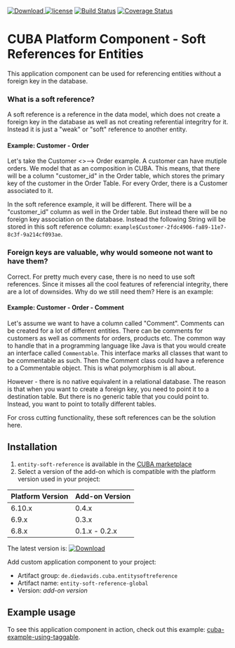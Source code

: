 [ ![Download](https://api.bintray.com/packages/mariodavid/cuba-components/cuba-component-entity-soft-reference/images/download.svg) ](https://bintray.com/mariodavid/cuba-components/cuba-component-entity-soft-reference/_latestVersion)
[![license](https://img.shields.io/badge/license-Apache%20License%202.0-blue.svg?style=flat)](http://www.apache.org/licenses/LICENSE-2.0)
[![Build Status](https://travis-ci.org/mariodavid/cuba-component-entity-soft-reference.svg?branch=master)](https://travis-ci.org/mariodavid/cuba-component-entity-soft-reference)
[![Coverage Status](https://coveralls.io/repos/github/mariodavid/cuba-component-entity-soft-reference/badge.svg)](https://coveralls.io/github/mariodavid/cuba-component-entity-soft-reference)

# CUBA Platform Component - Soft References for Entities

This application component can be used for referencing entities without a foreign key in the database.




### What is a soft reference?

A soft reference is a reference in the data model, which does not create a foreign key in the database as well as not creating referential integritry for it.
Instead it is just a "weak" or "soft" reference to another entity.

#### Example: Customer - Order

Let's take the Customer <>--> Order example. A customer can have mutiple orders. We model that as an composition in CUBA.
This means, that there will be a column "customer_id" in the Order table, which stores the primary key of the customer in
the Order Table. For every Order, there is a Customer associated to it.

In the soft reference example, it will be different. There will be a "customer_id" column as well in the Order table. But instead
there will be no foreign key association on the database. Instead the following String will be stored in this soft reference column:
`example$Customer-2fdc4906-fa89-11e7-8c3f-9a214cf093ae`.


### Foreign keys are valuable, why would someone not want to have them?

Correct. For pretty much every case, there is no need to use soft references. Since it misses all the cool features of
referencial integrity, there are a lot of downsides. Why do we still need them? Here is an example:

#### Example: Customer - Order - Comment

Let's assume we want to have a column called "Comment". Comments can be created for a lot of different entities. There can be comments
for customers as well as comments for orders, products etc. The common way to handle that in a programming language like Java is
that you would create an interface called `Commentable`. This interface marks all classes that want to be commentable as such.
Then the Comment class could have a reference to a Commentable object. This is what polymorphism is all about.

However - there is no native equivalent in a relational database. The reason is that when you want to create a foreign key,
you need to point it to a destination table. But there is no generic table that you could point to. Instead, you want to point
to totally different tables.

For cross cutting functionality, these soft references can be the solution here.






## Installation

1. `entity-soft-reference` is available in the [CUBA marketplace](https://www.cuba-platform.com/marketplace/soft-references-entities)
2. Select a version of the add-on which is compatible with the platform version used in your project:

| Platform Version | Add-on Version |
| ---------------- | -------------- |
| 6.10.x           | 0.4.x          |
| 6.9.x            | 0.3.x          |
| 6.8.x            | 0.1.x - 0.2.x  |


The latest version is: [ ![Download](https://api.bintray.com/packages/mariodavid/cuba-components/cuba-component-entity-soft-reference/images/download.svg) ](https://bintray.com/mariodavid/cuba-components/cuba-component-entity-soft-reference/_latestVersion)

Add custom application component to your project:

* Artifact group: `de.diedavids.cuba.entitysoftreference`
* Artifact name: `entity-soft-reference-global`
* Version: *add-on version*

## Example usage

To see this application component in action, check out this example: [cuba-example-using-taggable](https://github.com/mariodavid/cuba-example-using-entity-soft-reference).
